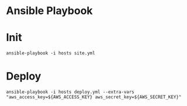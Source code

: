 # Ansible Playbook

# Init
```
ansible-playbook -i hosts site.yml
```

# Deploy
```
ansible-playbook -i hosts deploy.yml --extra-vars "aws_access_key=${AWS_ACCESS_KEY} aws_secret_key=${AWS_SECRET_KEY}"
```

